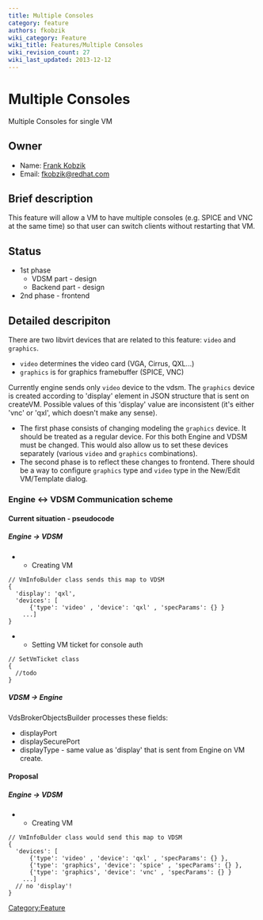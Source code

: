 ```yaml
---
title: Multiple Consoles
category: feature
authors: fkobzik
wiki_category: Feature
wiki_title: Features/Multiple Consoles
wiki_revision_count: 27
wiki_last_updated: 2013-12-12
---
```


# Multiple Consoles

Multiple Consoles for single VM

## Owner

*   Name: [Frank Kobzik](User:Fkobzik)
*   Email: <fkobzik@redhat.com>

## Brief description

This feature will allow a VM to have multiple consoles (e.g. SPICE and VNC at the same time) so that user can switch clients without restarting that VM.

## Status

*   1st phase
    -   VDSM part - design
    -   Backend part - design
*   2nd phase - frontend

## Detailed descripiton

There are two libvirt devices that are related to this feature: `video` and `graphics`.

*   `video` determines the video card (VGA, Cirrus, QXL...)
*   `graphics` is for graphics framebuffer (SPICE, VNC)

Currently engine sends only `video` device to the vdsm. The `graphics` device is created according to 'display' element in JSON structure that is sent on createVM. Possible values of this 'display' value are inconsistent (it's either 'vnc' or 'qxl', which doesn't make any sense).

*   The first phase consists of changing modeling the `graphics` device. It should be treated as a regular device. For this both Engine and VDSM must be changed. This would also allow us to set these devices separately (various `video` and `graphics` combinations).
*   The second phase is to reflect these changes to frontend. There should be a way to configure `graphics` type and `video` type in the New/Edit VM/Template dialog.

### Engine <-> VDSM Communication scheme

#### Current situation - pseudocode

##### Engine -> VDSM

*   -   Creating VM

<!-- -->

    // VmInfoBulder class sends this map to VDSM
    {
      'display': 'qxl',
      'devices': [
          {'type': 'video' , 'device': 'qxl' , 'specParams': {} }
        ...]
    }

*   -   Setting VM ticket for console auth

<!-- -->

    // SetVmTicket class
    {
      //todo
    }

##### VDSM -> Engine

VdsBrokerObjectsBuilder processes these fields:

*   displayPort
*   displaySecurePort
*   displayType - same value as 'display' that is sent from Engine on VM create.

#### Proposal

##### Engine -> VDSM

*   -   Creating VM

<!-- -->

    // VmInfoBulder class would send this map to VDSM
    {
      'devices': [
          {'type': 'video' , 'device': 'qxl' , 'specParams': {} },
          {'type': 'graphics', 'device': 'spice' , 'specParams': {} },
          {'type': 'graphics', 'device': 'vnc' , 'specParams': {} }
        ...]
      // no 'display'!
    }

<Category:Feature>
